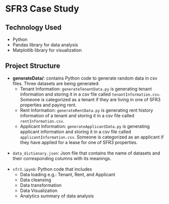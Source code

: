 # SFR3 Case Study

## Technology Used
- Python
- Pandas library for data analysis
- Matplotlib library for visualization

## Project Structure
- **generateData/**: contains Python code to generate random data in csv files. Three datasets are being generated:
  - Tenant Information: `generateTenantData.py` is generating tenant information and storing it in a csv file called `tenantInformation.csv`. Someone is categorized as a tenant if they are living in one of SFR3 properties and paying rent.
  - Rent Information: `generateRentData.py` is generating rent history information of a tenant and storing it in a csv file called `rentInformation.csv`.
  - Applicant Information: `generateApplicantData.py` is generating applicant information and storing it in a csv file called `applicantInformation.csv`. Someone is categorized as an applicant if they have applied for a lease for one of SFR3 properties.
<br></br>
- `data_dictionary.json`: Json file that contains the name of datasets and their corresponding columns with its meanings.
<br></br>
- `sfr3.ipynb`: Python code that includes
  - Data loading e.g.: Tenant, Rent, and Applicant
  - Data cleansing
  - Data transformation
  - Data Visualization
  - Analytics summary of data analysis
